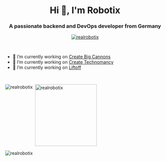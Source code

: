 <div align="center"> <h1 align="center">Hi 👋, I'm Robotix</h1>
<h3 align="center">A passionate backend and DevOps developer from Germany</h3>
<p align="center"> <a href="https://github.com/ryo-ma/github-profile-trophy"><img src="https://github-profile-trophy.vercel.app/?username=realrobotix&theme=onedark&column=5&rank=-C,-B&no-frame=true" alt="realrobotix" /> </a> </p>
</div>
<br>

- 🔭 I’m currently working on [Create Big Cannons](https://github.com/Cannoneers-of-Create/CreateBigCannons)
- 🔭 I’m currently working on [Create Technomancy](https://discord.gg/GGXudJTSzb)
- 🔭 I’m currently working on [Liftoff](https://discord.gg/W5pz7gtJp7)

<br>
<div>
<p><img align="left" src="https://github-readme-stats.vercel.app/api?username=realrobotix&show_icons=true&locale=en&theme=onedark&hide_border=true&count_private=true" alt="realrobotix" /></p>
<p>&nbsp;<img align="center" height=195 src="https://github-readme-stats.vercel.app/api/top-langs?username=realrobotix&show_icons=true&locale=en&layout=compact&theme=onedark&hide_border=true&langs_count=6" alt="realrobotix" /></p>
</div>
<p><img src="https://github-readme-streak-stats.herokuapp.com/?user=realrobotix&theme=onedark&hide_border=true" alt="realrobotix" /></p>

